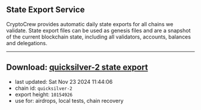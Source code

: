 ## State Export Service
CryptoCrew provides automatic daily state exports for all chains we validate. State export files can be used as genesis files and are a snapshot of the current blockchain state, including all validators, accounts, balances and delegations.

---
**Download: [quicksilver-2 state export](https://dl-eu2.ccvalidators.com/SERVICE/quicksilver/quicksilver-2_export_10154926.json)**
---

- last updated: Sat Nov 23 2024 11:44:06
- chain id: `quicksilver-2`
- export height: `10154926`
- use for: airdrops, local tests, chain recovery
